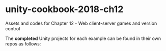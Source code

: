 # unity-cookbook-2018-ch12
Assets and codes for Chapter 12 - Web client-server games and version control

The **completed** Unity projects for each example can be found in their own repos as follows:


